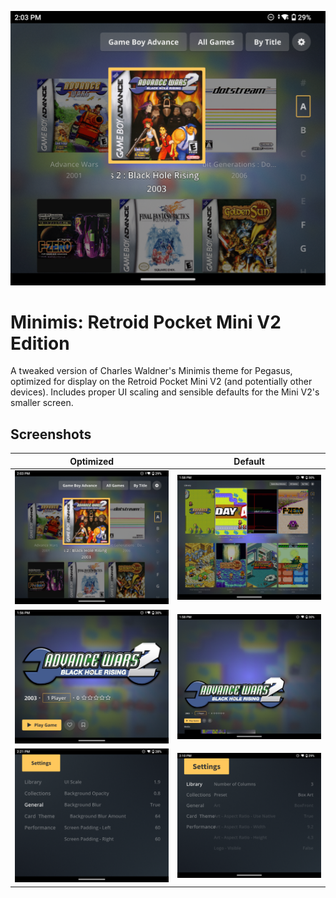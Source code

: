 ![](.meta/screenshots/screenshot1.png)

# Minimis: Retroid Pocket Mini V2 Edition

A tweaked version of Charles Waldner's Minimis theme for Pegasus, optimized for display on the Retroid Pocket Mini V2 (and potentially other devices). Includes proper UI scaling and sensible defaults for the Mini V2's smaller screen.

## Screenshots

Optimized                              |  Default
:-------------------------------------:|:-------------------------------------:
![](.meta/screenshots/screenshot1.png) | ![](.meta/screenshots/screenshot0.png)
![](.meta/screenshots/screenshot3.png) | ![](.meta/screenshots/screenshot2.png)
![](.meta/screenshots/screenshot5.png) | ![](.meta/screenshots/screenshot4.png)